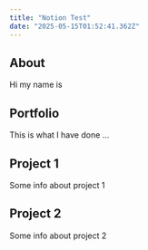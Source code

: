 ```yaml
---
title: "Notion Test"
date: "2025-05-15T01:52:41.362Z"
---
```



## About

Hi my name is


## Portfolio

This is what I have done …


## Project 1

Some info about project 1


## Project 2

Some info about project 2

